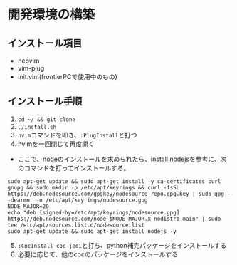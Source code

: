 # 開発環境の構築
## インストール項目
- neovim
- vim-plug
- init.vim(frontierPCで使用中のもの)
## インストール手順
1. `cd ~/ && git clone `
2. `./install.sh`
3. `nvim`コマンドを叩き、`:PlugInstall`と打つ
4. nvimを一回閉じて再度開く
  - ここで、nodeのインストールを求められたら、[install nodejs](https://github.com/nodesource/distributions#installation-instructions)を参考に、次のコマンドを打ってインストールする。
```
sudo apt-get update && sudo apt-get install -y ca-certificates curl gnupg && sudo mkdir -p /etc/apt/keyrings && curl -fsSL https://deb.nodesource.com/gpgkey/nodesource-repo.gpg.key | sudo gpg --dearmor -o /etc/apt/keyrings/nodesource.gpg
NODE_MAJOR=20
echo "deb [signed-by=/etc/apt/keyrings/nodesource.gpg] https://deb.nodesource.com/node_$NODE_MAJOR.x nodistro main" | sudo tee /etc/apt/sources.list.d/nodesource.list
sudo apt-get update && sudo apt-get install nodejs -y
```
5. `:CocInstall coc-jedi`と打ち、python補完パッケージをインストールする
6. 必要に応じて、他のcocのパッケージをインストールする

